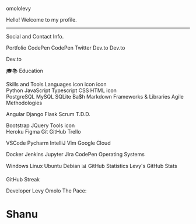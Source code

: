    

omololevy

Hello! Welcome to my profile.
*****


Social and Contact Info.

Portfolio  CodePen  CodePen 
Twitter  Dev.to  Dev.to 

Dev.to 


    


🎓📚 Education
      





Skills and Tools
Languages
icon	icon	icon		
Python	JavaScript	Typescript	CSS	HTML
	icon			
PostgreSQL	MySQL	SQLite	Ba$h	Markdown
Frameworks & Libraries	Agile Methodologies
				
Angular	Django	Flask	Scrum	T.D.D.
	
Bootstrap	JQuery
Tools
			icon	
Heroku	Figma	Git	GitHub	Trello
				
VSCode	Pycharm	IntelliJ	Vim	Google Cloud
				
Docker	Jenkins	Jupyter	Jira	CodePen
Operating Systems
			
Windows	Linux	Ubuntu	Debian
📊 GitHub Statistics
Levy's GitHub Stats	
	

GitHub Streak

Developer Levy Omolo
The Pace:
# Shanu
